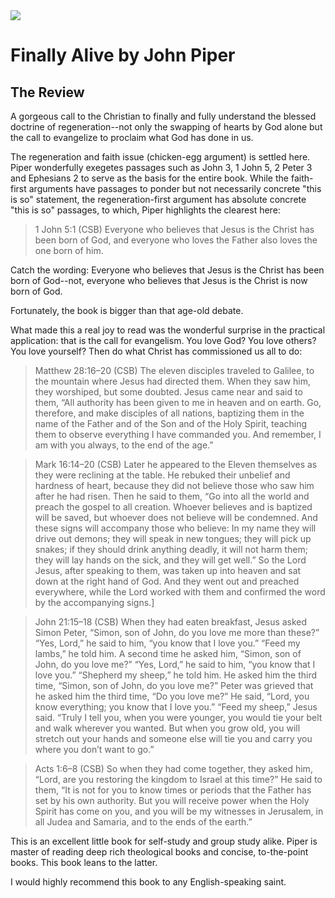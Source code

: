 <img class="intro-right" src="/images/book-finally-alive-piper.jpg">

# Finally Alive by John Piper

## The Review

A gorgeous call to the Christian to finally and fully understand the blessed doctrine of regeneration--not only the swapping of hearts by God alone but the call to evangelize to proclaim what God has done in us.

The regeneration and faith issue (chicken-egg argument) is settled here. Piper wonderfully exegetes passages such as John 3, 1 John 5, 2 Peter 3 and Ephesians 2 to serve as the basis for the entire book. While the faith-first arguments have passages to ponder but not necessarily concrete "this is so" statement, the regeneration-first argument has absolute concrete "this is so" passages, to which, Piper highlights the clearest here:

>1 John 5:1 (CSB) Everyone who believes that Jesus is the Christ has been born of God, and everyone who loves the Father also loves the one born of him.

Catch the wording: Everyone who believes that Jesus is the Christ has been born of God--not, everyone who believes that Jesus is the Christ is now born of God.

Fortunately, the book is bigger than that age-old debate.

What made this a real joy to read was the wonderful surprise in the practical application: that is the call for evangelism. You love God? You love others? You love yourself? Then do what Christ has commissioned us all to do:

>Matthew 28:16–20 (CSB) The eleven disciples traveled to Galilee, to the mountain where Jesus had directed them. When they saw him, they worshiped, but some doubted. Jesus came near and said to them, “All authority has been given to me in heaven and on earth. Go, therefore, and make disciples of all nations, baptizing them in the name of the Father and of the Son and of the Holy Spirit, teaching them to observe everything I have commanded you. And remember, I am with you always, to the end of the age.”

>Mark 16:14–20 (CSB) Later he appeared to the Eleven themselves as they were reclining at the table. He rebuked their unbelief and hardness of heart, because they did not believe those who saw him after he had risen. Then he said to them, “Go into all the world and preach the gospel to all creation. Whoever believes and is baptized will be saved, but whoever does not believe will be condemned. And these signs will accompany those who believe: In my name they will drive out demons; they will speak in new tongues; they will pick up snakes; if they should drink anything deadly, it will not harm them; they will lay hands on the sick, and they will get well.” So the Lord Jesus, after speaking to them, was taken up into heaven and sat down at the right hand of God. And they went out and preached everywhere, while the Lord worked with them and confirmed the word by the accompanying signs.]

>John 21:15–18 (CSB) When they had eaten breakfast, Jesus asked Simon Peter, “Simon, son of John, do you love me more than these?” “Yes, Lord,” he said to him, “you know that I love you.” “Feed my lambs,” he told him. A second time he asked him, “Simon, son of John, do you love me?” “Yes, Lord,” he said to him, “you know that I love you.” “Shepherd my sheep,” he told him. He asked him the third time, “Simon, son of John, do you love me?” Peter was grieved that he asked him the third time, “Do you love me?” He said, “Lord, you know everything; you know that I love you.” “Feed my sheep,” Jesus said. “Truly I tell you, when you were younger, you would tie your belt and walk wherever you wanted. But when you grow old, you will stretch out your hands and someone else will tie you and carry you where you don’t want to go.”

>Acts 1:6–8 (CSB) So when they had come together, they asked him, “Lord, are you restoring the kingdom to Israel at this time?” He said to them, “It is not for you to know times or periods that the Father has set by his own authority. But you will receive power when the Holy Spirit has come on you, and you will be my witnesses in Jerusalem, in all Judea and Samaria, and to the ends of the earth.”

This is an excellent little book for self-study and group study alike. Piper is master of reading deep rich theological books and concise, to-the-point books. This book leans to the latter.

I would highly recommend this book to any English-speaking saint.
